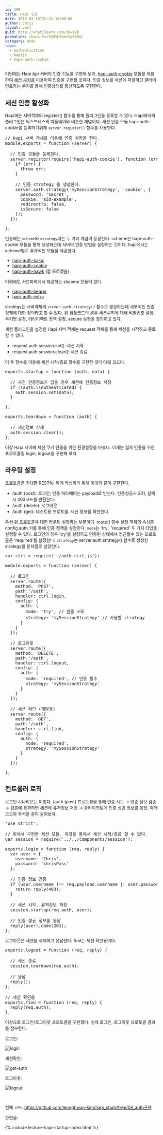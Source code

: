 ```yaml
---
id: 199
title: Hapi 인증
date: 2015-02-18T20:41:16+00:00
author: Chris
layout: post
guid: http://whatilearn.com/?p=199
permalink: /hapi-%ec%9d%b8%ec%a6%9d/
category: node
tags:
  - authentication
  - hapijs
  - hapi-auth-cookie
---
```

이번에는 Hapi Api 서버의 인증 기능을 구현해 보자. <a href="https://github.com/hapijs/hapi-auth-cookie">hapi-auth-cookie</a> 모듈을 이용하여 <a href="http://www-01.ibm.com/support/knowledgecenter/SSPREK_8.0.0.2/com.ibm.amweb.doc_8.0.0.2/wrp_config/concept/con_sess_cookies_conc.html?lang=ko">세션 쿠키</a>를 이용하여 인증을 구현할 것이다. 인증 정보를 세션에 저장하고 클라이언트와는 쿠키를 통해 인증상태를 통신하도록 구현한다.

<h2>세션 인증 활성화</h2>

Hapi에는 서버객체의 register() 함수를 통해 플러그인을 등록할 수 있다. Hapi에서의 플러그인은 익스프레스의 미들웨어와 비슷한 개념이다. 세션 인증 모듈 hapi-auth-cookie를 등록하기위해 <code>server.register()</code> 함수를 사용한다.

<pre class="lang:js decode:true" title="components/session/index.js">// Hapi 서버 객체를 이용해 인증 설정을 한다.
module.exports = function (server) {

  // 인증 모듈을 등록한다.
  server.register(require('hapi-auth-cookie'), function (err) {
    if (err) {
      throw err;
    }

    // 인증 strategy 를 생성한다.
    server.auth.strategy('mySessionStrategy', 'cookie', {
      password: 'secret',
      cookie: 'sid-example',
      redirectTo: false,
      isSecure: false
    });
  });

};</pre>

인증에는 <code>scheme</code>와 <code>strategy</code>라는 두 가지 개념이 등장한다. scheme은 hapi-auth-cookie 모듈을 통해 생성되는데 서버의 인증 방법을 설정하는 것이다. hapi에서는 scheme별로 추가적인 모듈을 제공한다.

<ul>
    <li><a href="https://github.com/hapijs/hapi-auth-basic">hapi-auth-basic</a></li>
    <li><a href="https://github.com/hapijs/hapi-auth-cookie">hapi-auth-cookie</a></li>
    <li><a href="https://github.com/hapijs/hapi-auth-hawk">hapi-auth-hawk</a> (잘 모르겠음)</li>
</ul>

이외에도 서드파티에서 제공하는 shceme 모듈이 있다.

<ul>
    <li><a href="https://github.com/j/hapi-auth-bearer">hapi-auth-bearer</a></li>
    <li><a href="https://github.com/asafdav/hapi-auth-extra">hapi-auth-extra</a></li>
</ul>

strategy는 서버객체의 <code>server.auth.strategy()</code> 함수로 생성하는데 세부적인 인증 정책에 대한 정의라고 할 수 있다. 위 샘플코드의 경우 세션쿠키에 대해 비밀번호 설정, 쿠키명 설정, 리타이렉트 정책 설정, secure 설정을 정의하고 있다.

세션 플러그인을 설정한 Hapi 서버 객체는 request 객체를 통해 세션을 시작하고 종료할 수 있다.

<ul>
    <li>request.auth.session.set(): 세션 시작</li>
    <li>request.auth.session.clear(): 세션 종료</li>
</ul>

이 두 함수를 이용해 세션 시작/종료 함수를 구현한 것이 아래 코드다.

<pre class="lang:js decode:true" title="components/session/index.js 계속 ">exports.startup = function (auth, data) {

  // 사전 인증정보가 없을 경우 세션에 인증정보 저장
  if (!auth.isAuthenticated) {
    auth.session.set(data);
  }

};

exports.teardown = function (auth) {

  // 세션정보 삭제
  auth.session.clear();
};</pre>

이상 Hapi 서버에 세션 쿠키 인증을 위한 환경설정을 마쳤다. 이제는 실제 인증을 위한 프로토콜일 login, logout을 구현해 보자.

<h2>라우팅 설정</h2>

프로토콜은 최대한 RESTful 하게 작성하기 위해 아래와 같이 구현한다.

<ul>
    <li>/auth (post): 로그인, 인증 파라메터는 payload로 받는다. 인증성공시 201, 실패시 403코드를 반환한다.</li>
    <li>/auth (delete): 로그아웃</li>
    <li>/auth (get): 테스트용 프로토콜. 세션 정보를 확인한다.</li>
</ul>

우선 위 프로토콜에 대한 라우팅 설정하는 부분이다. route() 함수 설정 객체의 속성중 config.auth 키를 통해 인증 정책을 설정한다. <code>mode</code>는 'try', 'required' 두 가지 타입을 설정할 수 있다. 로그인의 경우 'try'를 설정하고 인증된 상태에서 접근할수 있는 프로토콜은 'required'를 설정한다. <code>strategy</code>는 server.auth.strategy() 함수로 생성한 strategy를 문자열로 설정한다.

<pre class="lang:js decode:true" title="routes/auth/index.js">var ctrl = require('./auth.ctrl.js');

module.exports = function (server) {

  // 로그인
  server.route({
    method: 'POST',
    path:'/auth',
    handler: ctrl.login,
    config: {
      auth: {
        mode: 'try', // 인증 시도
        strategy: 'mySessionStrategy' // 사용할 strategy
      }
    }
  });

  // 로그아웃
  server.route({
    method: 'DELETE',
    path:'/auth',
    handler: ctrl.logout,
    config: {
      auth: {
        mode: 'required', // 인증 필수
        strategy: 'mySessionStrategy'
      }
    }
  });

  // 세션 확인 (개발용)
  server.route({
    method: 'GET',
    path:'/auth',
    handler: ctrl.find,
    config: {
      auth: {
        mode: 'required',
        strategy: 'mySessionStrategy'
      }
    }
  });

};</pre>

<h2>컨트롤러 로직</h2>

로그인 시나리오는 이렇다. /auth (post) 프로토콜을 통해 인증 시도 → 인증 정보 검증 → 검증에 통과하면 세션에 유저정보 저장 → 클라이언트에 인증 성공 정보를 응답. 아래 코드와 주석을 같이 살펴보자.

<pre class="lang:js decode:true" title="routes/auth/auth.ctrl.js">'use strict';

// 위에서 구현한 세션 모듈. 이것을 통해서 세션 시작/종료 할 수 있다.
var session = require('../../components/session');

exports.login = function (req, reply) {
  var user = {
    username: 'Chris',
    password: 'chrisPass'
  };

  // 인증 정보 검증
  if (user.username !== req.payload.username || user.password !== req.payload.password) {
    return reply(403);
  }

  // 세션 시작, 유저정보 저장
  session.startup(req.auth, user);

  // 인증 성공 정보를 응답
  reply(user).code(201);
};</pre>

로그아웃은 세션을 삭제하고 응답한다. find는 세션 확인용이다.

<pre class="lang:js decode:true " title="routes/auth/auth.ctrl.js">exports.logout = function (req, reply) {

  // 세선 종료
  session.teardown(req.auth);

  // 응답
  reply();
};

// 세션 확인용
exports.find = function (req, reply) {
  reply(req.auth);
};</pre>

이상으로 로그인/로그아웃 프로토콜을 구현했다. 실제 로그인, 로그아웃 프로토콜 결과를 첨부한다.

로그인:

![login](/assets/imgs/2015/login.png)

세션확인:

![get-auth](/assets/imgs/2015/get-auth.png)

로그아웃:

![logout](/assets/imgs/2015/logout.png)


&nbsp;

전체 코드: <a href="https://github.com/jeonghwan-kim/hapi_study/tree/08_auth%EA%B5%AC%ED%98%84">https://github.com/jeonghwan-kim/hapi_study/tree/08_auth구현</a>

관련글:

{% include lecture-hapi-startup-index.html %}
